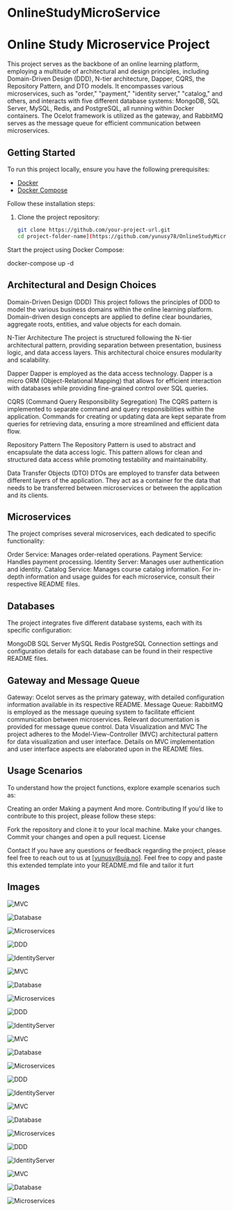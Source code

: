 # OnlineStudyMicroService

# Online Study Microservice Project

This project serves as the backbone of an online learning platform, employing a multitude of architectural and design principles, including Domain-Driven Design (DDD), N-tier architecture, Dapper, CQRS, the Repository Pattern, and DTO models. It encompasses various microservices, such as "order," "payment," "identity server," "catalog," and others, and interacts with five different database systems: MongoDB, SQL Server, MySQL, Redis, and PostgreSQL, all running within Docker containers. The Ocelot framework is utilized as the gateway, and RabbitMQ serves as the message queue for efficient communication between microservices.

## Getting Started

To run this project locally, ensure you have the following prerequisites:

- [Docker](https://www.docker.com/)
- [Docker Compose](https://docs.docker.com/compose/)

Follow these installation steps:

1. Clone the project repository:

   ```sh
   git clone https://github.com/your-project-url.git
   cd project-folder-name](https://github.com/yunusy78/OnlineStudyMicroService.git)
Start the project using Docker Compose:

docker-compose up -d


## Architectural and Design Choices
Domain-Driven Design (DDD)
This project follows the principles of DDD to model the various business domains within the online learning platform. Domain-driven design concepts are applied to define clear boundaries, aggregate roots, entities, and value objects for each domain.

N-Tier Architecture
The project is structured following the N-tier architectural pattern, providing separation between presentation, business logic, and data access layers. This architectural choice ensures modularity and scalability.

Dapper
Dapper is employed as the data access technology. Dapper is a micro ORM (Object-Relational Mapping) that allows for efficient interaction with databases while providing fine-grained control over SQL queries.

CQRS (Command Query Responsibility Segregation)
The CQRS pattern is implemented to separate command and query responsibilities within the application. Commands for creating or updating data are kept separate from queries for retrieving data, ensuring a more streamlined and efficient data flow.

Repository Pattern
The Repository Pattern is used to abstract and encapsulate the data access logic. This pattern allows for clean and structured data access while promoting testability and maintainability.

Data Transfer Objects (DTO)
DTOs are employed to transfer data between different layers of the application. They act as a container for the data that needs to be transferred between microservices or between the application and its clients.

## Microservices
The project comprises several microservices, each dedicated to specific functionality:

Order Service: Manages order-related operations.
Payment Service: Handles payment processing.
Identity Server: Manages user authentication and identity.
Catalog Service: Manages course catalog information.
For in-depth information and usage guides for each microservice, consult their respective README files.

## Databases
The project integrates five different database systems, each with its specific configuration:

MongoDB
SQL Server
MySQL
Redis
PostgreSQL
Connection settings and configuration details for each database can be found in their respective README files.

## Gateway and Message Queue
Gateway: Ocelot serves as the primary gateway, with detailed configuration information available in its respective README.
Message Queue: RabbitMQ is employed as the message queuing system to facilitate efficient communication between microservices. Relevant documentation is provided for message queue control.
Data Visualization and MVC
The project adheres to the Model-View-Controller (MVC) architectural pattern for data visualization and user interface. Details on MVC implementation and user interface aspects are elaborated upon in the README files.

## Usage Scenarios
To understand how the project functions, explore example scenarios such as:

Creating an order
Making a payment
And more.
Contributing
If you'd like to contribute to this project, please follow these steps:

Fork the repository and clone it to your local machine.
Make your changes.
Commit your changes and open a pull request.
License


Contact
If you have any questions or feedback regarding the project, please feel free to reach out to us at [yunusy@uia.no].
Feel free to copy and paste this extended template into your README.md file and tailor it furt

## Images

![MVC](frontents/OnlineStudyWeb/wwwroot/Project/mvc.png)

![Database](frontents/OnlineStudyWeb/wwwroot/Project/database.png)

![Microservices](frontents/OnlineStudyWeb/wwwroot/Project/project.png)

![DDD](frontents/OnlineStudyWeb/wwwroot/Project/ddd.png)

![IdentityServer](frontents/OnlineStudyWeb/wwwroot/Project/identityserver.png)


![MVC](frontents/OnlineStudyWeb/wwwroot/Project/about.png)

![Database](frontents/OnlineStudyWeb/wwwroot/Project/cart_1.png)

![Microservices](frontents/OnlineStudyWeb/wwwroot/Project/cart_2.png)

![DDD](frontents/OnlineStudyWeb/wwwroot/Project/chart1.png)

![IdentityServer](frontents/OnlineStudyWeb/wwwroot/Project/chart2.png)


![MVC](frontents/OnlineStudyWeb/wwwroot/Project/contact2.png)

![Database](frontents/OnlineStudyWeb/wwwroot/Project/course_index_1.png)

![Microservices](frontents/OnlineStudyWeb/wwwroot/Project/dashboard.png)

![DDD](frontents/OnlineStudyWeb/wwwroot/Project/docker.png)

![IdentityServer](frontents/OnlineStudyWeb/wwwroot/Project/docker2.png)


![MVC](frontents/OnlineStudyWeb/wwwroot/Project/experlærer.png)

![Database](frontents/OnlineStudyWeb/wwwroot/Project/instructor.png)

![Microservices](frontents/OnlineStudyWeb/wwwroot/Project/login.png)

![DDD](frontents/OnlineStudyWeb/wwwroot/Project/payment.png)

![IdentityServer](frontents/OnlineStudyWeb/wwwroot/Project/product_detail.png)



![MVC](frontents/OnlineStudyWeb/wwwroot/Project/register.png)

![Database](frontents/OnlineStudyWeb/wwwroot/Project/search.png)

![Microservices](frontents/OnlineStudyWeb/wwwroot/Project/success.png)


